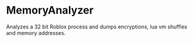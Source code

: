# MemoryAnalyzer
Analyzes a 32 bit Roblox process and dumps encryptions, lua vm shuffles and memory addresses. 
